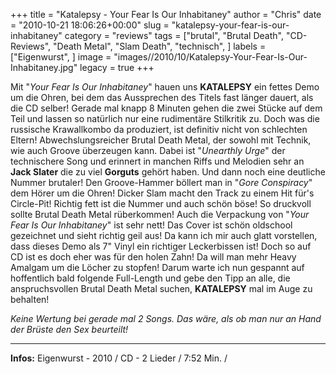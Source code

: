 +++
title = "Katalepsy - Your Fear Is Our Inhabitaney"
author = "Chris"
date = "2010-10-21 18:06:26+00:00"
slug = "katalepsy-your-fear-is-our-inhabitaney"
category = "reviews"
tags = ["brutal", "Brutal Death", "CD-Reviews", "Death Metal", "Slam Death", "technisch", ]
labels = ["Eigenwurst", ]
image = "images//2010/10/Katalepsy-Your-Fear-Is-Our-Inhabitaney.jpg"
legacy = true
+++

Mit "_Your Fear Is Our Inhabitaney_" hauen uns **KATALEPSY** ein fettes Demo um die Ohren, bei dem das Aussprechen des Titels fast länger dauert, als die CD selber! Gerade mal knapp 8 Minuten gehen die zwei Stücke auf dem Teil und lassen so natürlich nur eine rudimentäre Stilkritik zu.
Doch was die russische Krawallkombo da produziert, ist definitiv nicht von schlechten Eltern! Abwechslungsreicher Brutal Death Metal, der sowohl mit Technik, wie auch Groove überzeugen kann. Dabei ist "_Unearthly Urge_" der technischere Song und erinnert in manchen Riffs und Melodien sehr an **Jack Slater** die zu viel **Gorguts** gehört haben. Und dann noch eine deutliche Nummer brutaler! Den Groove-Hammer böllert man in "_Gore Conspiracy_" dem Hörer um die Ohren! Dicker Slam macht den Track zu einem Hit für's Circle-Pit! Richtig fett ist die Nummer und auch schön böse! So druckvoll sollte Brutal Death Metal rüberkommen!
Auch die Verpackung von "_Your Fear Is Our Inhabitaney_" ist sehr nett! Das Cover ist schön oldschool gezeichnet und sieht richtig geil aus! Da kann ich mir auch glatt vorstellen, dass dieses Demo als 7" Vinyl ein richtiger Leckerbissen ist! Doch so auf CD ist es doch eher was für den holen Zahn! Da will man mehr Heavy Amalgam um die Löcher zu stopfen! Darum warte ich nun gespannt auf hoffentlich bald folgende Full-Length und gebe den Tipp an alle, die anspruchsvollen Brutal Death Metal suchen, **KATALEPSY** mal im Auge zu behalten!

_Keine Wertung bei gerade mal 2 Songs. Das wäre, als ob man nur an Hand der Brüste den Sex beurteilt!_



---
**Infos:**
Eigenwurst - 2010 / 
CD - 2 Lieder / 7:52 Min. / 
